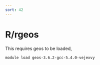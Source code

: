 ```yaml
---
sort: 42
---
```


# R/rgeos

This requires geos to be loaded,

```bash
module load geos-3.6.2-gcc-5.4.0-vejexvy
```

